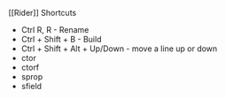 [[Rider]] Shortcuts
- Ctrl R, R - Rename
- Ctrl + Shift + B - Build
- Ctrl + Shift + Alt + Up/Down - move a line up or down
- ctor
- ctorf
- sprop
- sfield